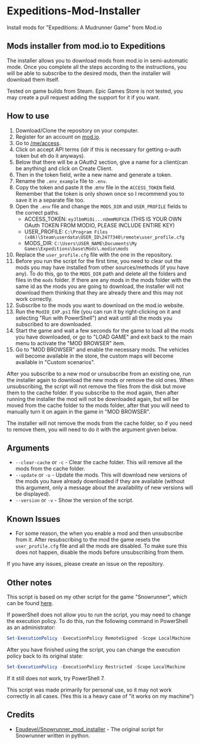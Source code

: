 # Expeditions-Mod-Installer
Install mods for "Expeditions: A Mudrunner Game" from Mod.io

## Mods installer from mod.io to Expeditions
The installer allows you to download mods from mod.io in semi-automatic mode. Once you complete all the steps according to the instructions, you will be able to subscribe to the desired mods, then the installer will download them itself.

Tested on game builds from Steam. Epic Games Store is not tested, you may create a pull request adding the support for it if you want.

## How to use

1. Download/Clone the repository on your computer.
2. Register for an account on [mod.io](https://mod.io/).
3. Go to [/me/access](https://mod.io/me/access).
4. Click on accept API terms (idr if this is necessary for getting o-auth token but eh do it anyways).
5. Below that there will be a OAuth2 section, give a name for a client(can be anything) and click on Create Client.
6. Then in the token field, write a new name and generate a token.
7. Rename the `.env_example` file to `.env`.
8. Copy the token and paste it the .env file in the `ACCESS_TOKEN` field. Remember that the token is only shown once so I recommend you to save it in a separate file too.
9. Open the `.env` file and change the `MODS_DIR` and `USER_PROFILE` fields to the correct paths.
   - ACCESS_TOKEN: `eyJlbmMiOi...nUmmMUFX2A` (THIS IS YOUR OWN OAuth TOKEN FROM MODIO, PLEASE INCLUDE ENTIRE KEY)
   - USER_PROFILE: `C:\Program Files (x86)\Steam\userdata\USER_ID\2477340\remote\user_profile.cfg`
   - MODS_DIR: `C:\Users\USER_NAME\Documents\My Games\Expeditions\base\Mods\.modio\mods`
10. Replace the `user_profile.cfg` file with the one in the repository.
11. Before you run the script for the first time, you need to clear out the mods you may have installed from other sources/methods (if you have any). To do this, go to the `MODS_DIR` path and delete all the folders and files in the `mods` folder. If there are any mods in the mods folder with the same id as the mods you are going to download, the installer will not download them thinking that they are already there and this may not work correctly.
12. Subscribe to the mods you want to download on the mod.io website.
13. Run the `ModIO_EXP.ps1` file (you can run it by right-clicking on it and selecting "Run with PowerShell") and wait until all the mods you subscribed to are downloaded.
14. Start the game and wait a few seconds for the game to load all the mods you have downloaded, or go to "LOAD GAME" and exit back to the main menu to activate the "MOD BROWSER" item.
15. Go to "MOD BROWSER" and enable the necessary mods. The vehicles will become available in the store, the custom maps will become available in "Custom scenarios".

After you subscribe to a new mod or unsubscribe from an existing one, run the installer again to download the new mods or remove the old ones. When unsubscribing, the script will not remove the files from the disk but move them to the cache folder. If you subscribe to the mod again, then after running the installer the mod will not be downloaded again, but will be moved from the cache folder to the mods folder, after that you will need to manually turn it on again in the game in "MOD BROWSER".

The installer will not remove the mods from the cache folder, so if you need to remove them, you will need to do it with the argument given below.

## Arguments

- `--clear-cache` or `-c` - Clear the cache folder. This will remove all the mods from the cache folder.
- `--update` or `-u` - Update the mods. This will download new versions of the mods you have already downloaded if they are available (without this argument, only a message about the availability of new versions will be displayed).
- `--version` or `-v` - Show the version of the script.

## Known Issues

- For some reason, the when you enable a mod and then unsubscribe from it. After resubscribing to the mod the game resets the `user_profile.cfg` file and all the mods are disabled. To make sure this does not happen, disable the mods before unsubscribing from them.

If you have any issues, please create an issue on the repository.

## Other notes

This script is based on my other script for the game "Snowrunner", which can be found [here](https://github.com/AryanVerma1024/SnowRunner_mod_installer).

If powerShell does not allow you to run the script, you may need to change the execution policy. To do this, run the following command in PowerShell as an administrator:

```powershell
Set-ExecutionPolicy -ExecutionPolicy RemoteSigned -Scope LocalMachine
```

After you have finished using the script, you can change the execution policy back to its original state:

```powershell
Set-ExecutionPolicy -ExecutionPolicy Restricted -Scope LocalMachine
```

If it still does not work, try PowerShell 7.

This script was made primarily for personal use, so it may not work correctly in all cases. (Yes this is a heavy case of "it works on my machine")

## Credits

- [Equdevel/Snowrunner_mod_installer](https://github.com/equdevel/SnowRunner_mod_installer) - The original script for Snowrunner written in python.
